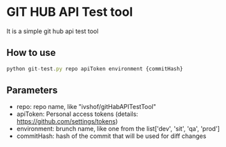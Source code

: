 # GIT HUB API Test tool
It is a simple git hub api test tool

## How to use
```javascript
python git-test.py repo apiToken environment {commitHash}
```
## Parameters

- repo: repo name, like "ivshof/gitHabAPITestTool"
- apiToken: Personal access tokens (details: https://github.com/settings/tokens)
- environment: brunch name, like one from the list['dev', 'sit', 'qa', 'prod']
- commitHash: hash of the commit that will be used for diff changes
